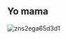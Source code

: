 ## Yo mama



![zns2ega65d3d1](https://github.com/user-attachments/assets/455fc49c-9b10-4550-9a8f-8ef54b58a2f2)
